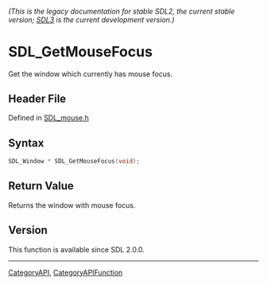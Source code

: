 ###### (This is the legacy documentation for stable SDL2, the current stable version; [SDL3](https://wiki.libsdl.org/SDL3/) is the current development version.)
# SDL_GetMouseFocus

Get the window which currently has mouse focus.

## Header File

Defined in [SDL_mouse.h](https://github.com/libsdl-org/SDL/blob/SDL2/include/SDL_mouse.h)

## Syntax

```c
SDL_Window * SDL_GetMouseFocus(void);

```

## Return Value

Returns the window with mouse focus.

## Version

This function is available since SDL 2.0.0.

----
[CategoryAPI](CategoryAPI), [CategoryAPIFunction](CategoryAPIFunction)

